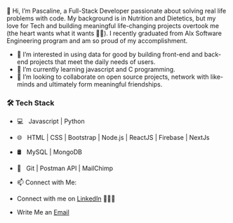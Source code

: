  👋 Hi, I’m Pascaline, a Full-Stack Developer passionate about solving real life problems with code. My background is in Nutrition and Dietetics, but my love for Tech and building meaningful life-changing projects overtook me (the heart wants what it wants 🥰🥰). I recently graduated from Alx Software Engineering program and am so proud of my accomplishment.


- 👀 I’m interested in using data for good by building front-end and back-end projects that meet the daily needs of users.
- 🌱 I’m currently learning javascript and C programming.
- 💞️ I’m looking to collaborate on open source projects, network with like-minds and ultimately form meaningful friendships.

<h3>🛠 Tech Stack</h3>

- 💻 &nbsp; Javascript | Python 
- 🌐 &nbsp; HTML | CSS | Bootstrap | Node.js | ReactJS | Firebase | NextJs
- 🛢 &nbsp; MySQL | MongoDB
- 🔧 &nbsp; Git | Postman API | MailChimp 
- 📫 Connect with Me:

 - Connect with me on [LinkedIn](https://www.linkedin.com/in/pascaline-ukwueze-a3100b1ba) 👨🏻‍💻
 - Write Me an [Email](mailto:ezikepascaline@gmail.com)

<!---
